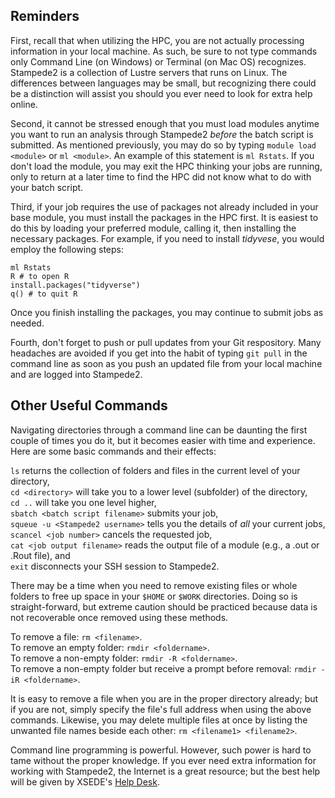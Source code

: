 ## Reminders

First, recall that when utilizing the HPC, you are not actually processing information in your local machine. As such, be sure to not type commands only Command Line (on Windows) or Terminal (on Mac OS) recognizes. Stampede2 is a collection of Lustre servers that runs on Linux. The differences between languages may be small, but recognizing there could be a distinction will assist you should you ever need to look for extra help online.

Second, it cannot be stressed enough that you must load modules anytime you want to run an analysis through Stampede2 *before* the batch script is submitted. As mentioned previously, you may do so by typing `module load <module>` or `ml <module>`. An example of this statement is `ml Rstats`. If you don't load the module, you may exit the HPC thinking your jobs are running, only to return at a later time to find the HPC did not know what to do with your batch script.

Third, if your job requires the use of packages not already included in your base module, you must install the packages in the HPC first. It is easiest to do this by loading your preferred module, calling it, then installing the necessary packages. For example, if you need to install *tidyvese*, you would employ the following steps:

`ml Rstats` <br/>
`R # to open R` <br/>
`install.packages("tidyverse")` <br/>
`q() # to quit R` <br/>

Once you finish installing the packages, you may continue to submit jobs as needed.

Fourth, don't forget to push or pull updates from your Git respository. Many headaches are avoided if you get into the habit of typing `git pull` in the command line as soon as you push an updated file from your local machine and are logged into Stampede2.

## Other Useful Commands

Navigating directories through a command line can be daunting the first couple of times you do it, but it becomes easier with time and experience. Here are some basic commands and their effects:

`ls` returns the collection of folders and files in the current level of your directory, <br/>
`cd <directory>` will take you to a lower level (subfolder) of the directory, <br/>
`cd ..` will take you one level higher, <br/>
`sbatch <batch script filename>` submits your job, <br/>
`squeue -u <Stampede2 username>` tells you the details of *all* your current jobs, <br/>
`scancel <job number>` cancels the requested job, <br/>
`cat <job output filename>` reads the output file of a module (e.g., a .out or .Rout file), and <br/>
`exit` disconnects your SSH session to Stampede2.

There may be a time when you need to remove existing files or whole folders to free up space in your `$HOME` or `$WORK` directories. Doing so is straight-forward, but extreme caution should be practiced because data is not recoverable once removed using these methods.

To remove a file: `rm <filename>`. <br/>
To remove an empty folder: `rmdir <foldername>`. <br/>
To remove a non-empty folder: `rmdir -R <foldername>`. <br/>
To remove a non-empty folder but receive a prompt before removal: `rmdir -iR <foldername>`. <br/>

It is easy to remove a file when you are in the proper directory already; but if you are not, simply specify the file's full address when using the above commands. Likewise, you may delete multiple files at once by listing the unwanted file names beside each other: `rm <filename1> <filename2>`.

Command line programming is powerful. However, such power is hard to tame without the proper knowledge. If you ever need extra information for working with Stampede2, the Internet is a great resource; but the best help will be given by XSEDE's <a href=https://portal.xsede.org/web/xup/help-desk].>Help Desk</a>.
